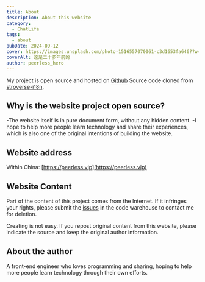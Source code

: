 ```yaml
---
title: About
description: About this website
category:
  - ChatLife
tags:
  - about
pubDate: 2024-09-12
cover: https://images.unsplash.com/photo-1516557070061-c3d1653fa646??w=1960&h=1102&auto=format&fit=crop&q=60&ixlib=rb-4.0.3&ixid=M3wxMjA3fDB8MHxzZWFyY2h8Mnx8YmxhY2t8ZW58MHwwfDB8fHwy
coverAlt: 这是二十多年前的
author: peerless_hero
---
```


My project is open source and hosted on [Github](https://github.com/peerless-hero/peerless-lessons-learned) Source code cloned from [stroverse-i18n](https://github.com/isooosi/astroverse-i18n).

## Why is the website project open source?

-The website itself is in pure document form, without any hidden content.
-I hope to help more people learn technology and share their experiences, which is also one of the original intentions of building the website.

## Website address

Within China: [https://peerless.vip](https://peerless.vip)

## Website Content

Part of the content of this project comes from the Internet. If it infringes your rights, please submit the [issues](https://github.com/peerless-hero/peerless-lessons-learned/issues) in the code warehouse to contact me for deletion.

Creating is not easy. If you repost original content from this website, please indicate the source and keep the original author information.

## About the author

A front-end engineer who loves programming and sharing, hoping to help more people learn technology through their own efforts.

